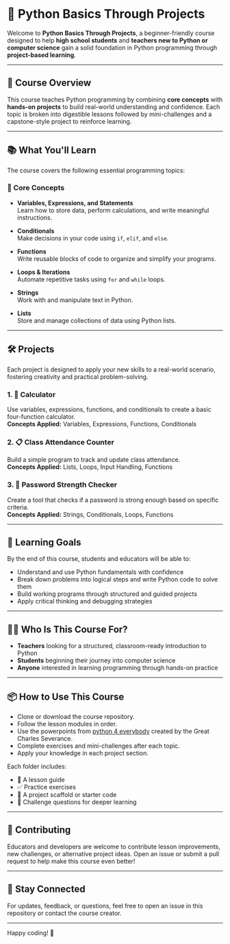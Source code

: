 # 🐍 Python Basics Through Projects

Welcome to **Python Basics Through Projects**, a beginner-friendly course designed to help **high school students** and **teachers new to Python or computer science** gain a solid foundation in Python programming through **project-based learning**.

---

## 🚀 Course Overview

This course teaches Python programming by combining **core concepts** with **hands-on projects** to build real-world understanding and confidence. Each topic is broken into digestible lessons followed by mini-challenges and a capstone-style project to reinforce learning.

---

## 📚 What You'll Learn

The course covers the following essential programming topics:

### 🧠 Core Concepts
- **Variables, Expressions, and Statements**  
  Learn how to store data, perform calculations, and write meaningful instructions.

- **Conditionals**  
  Make decisions in your code using `if`, `elif`, and `else`.

- **Functions**  
  Write reusable blocks of code to organize and simplify your programs.

- **Loops & Iterations**  
  Automate repetitive tasks using `for` and `while` loops.

- **Strings**  
  Work with and manipulate text in Python.

- **Lists**  
  Store and manage collections of data using Python lists.

---

## 🛠️ Projects

Each project is designed to apply your new skills to a real-world scenario, fostering creativity and practical problem-solving.

### 1. 🧮 **Calculator**  
Use variables, expressions, functions, and conditionals to create a basic four-function calculator.  
**Concepts Applied:** Variables, Expressions, Functions, Conditionals

### 2. 📋 **Class Attendance Counter**  
Build a simple program to track and update class attendance.  
**Concepts Applied:** Lists, Loops, Input Handling, Functions

### 3. 🔐 **Password Strength Checker**  
Create a tool that checks if a password is strong enough based on specific criteria.  
**Concepts Applied:** Strings, Conditionals, Loops, Functions

---

## 🎯 Learning Goals

By the end of this course, students and educators will be able to:

- Understand and use Python fundamentals with confidence
- Break down problems into logical steps and write Python code to solve them
- Build working programs through structured and guided projects
- Apply critical thinking and debugging strategies

---

## 👩‍🏫 Who Is This Course For?

- **Teachers** looking for a structured, classroom-ready introduction to Python
- **Students** beginning their journey into computer science
- **Anyone** interested in learning programming through hands-on practice

---

## 📦 How to Use This Course

- Clone or download the course repository.
- Follow the lesson modules in order.
- Use the powerpoints from [python 4 everybody](py4e.com) created by the Great Charles Severance.
- Complete exercises and mini-challenges after each topic.
- Apply your knowledge in each project section.

Each folder includes:
- 📘 A lesson guide
- ✅ Practice exercises
- 🧪 A project scaffold or starter code
- 🧠 Challenge questions for deeper learning

---

## 🤝 Contributing

Educators and developers are welcome to contribute lesson improvements, new challenges, or alternative project ideas. Open an issue or submit a pull request to help make this course even better!

---

## 📢 Stay Connected

For updates, feedback, or questions, feel free to open an issue in this repository or contact the course creator.

---

Happy coding! 🚀
